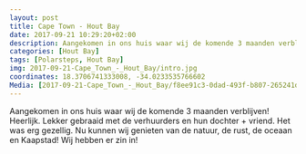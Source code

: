 ```yaml
---
layout: post
title: Cape Town - Hout Bay
date: 2017-09-21 10:29:20+02:00
description: Aangekomen in ons huis waar wij de komende 3 maanden verblijven! Heerlijk. Lekker gebraaid met de verhuurders en hun dochter + vriend. Het was erg gezellig. Nu kunnen wij genieten van de natuur, de rust
categories: [Hout Bay]
tags: [Polarsteps, Hout Bay]
img: 2017-09-21-Cape_Town_-_Hout_Bay/intro.jpg
coordinates: 18.3706741333008, -34.0233535766602
Media: [2017-09-21-Cape_Town_-_Hout_Bay/f8ee91c3-0dad-493f-b807-265241dc3a94_large_image.jpg, 2017-09-21-Cape_Town_-_Hout_Bay/aa43b136-614d-45d3-a501-1d271723b332_large_image.jpg, 2017-09-21-Cape_Town_-_Hout_Bay/14623d91-3525-4a1d-8603-c13ad8ff7f92_large_image.jpg, 2017-09-21-Cape_Town_-_Hout_Bay/3255d4bc-d096-41fe-abf7-b2ac670c8e96_large_image.jpg, 2017-09-21-Cape_Town_-_Hout_Bay/0b6b7308-68c1-4304-b918-bad70d697539_large_image.jpg, 2017-09-21-Cape_Town_-_Hout_Bay/e1900e36-82d9-4b0f-8a43-0e55fcaba28e_large_image.jpg, 2017-09-21-Cape_Town_-_Hout_Bay/78f0a941-7a30-4bb7-9cda-254857d62582_large_image.jpg]
---
```

Aangekomen in ons huis waar wij de komende 3 maanden verblijven! Heerlijk. 
Lekker gebraaid met de verhuurders en hun dochter + vriend. Het was erg gezellig. Nu kunnen wij genieten van de natuur, de rust, de oceaan en Kaapstad! 
Wij hebben er zin in! 